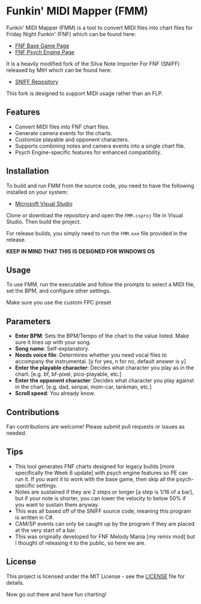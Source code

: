 # Funkin' MIDI Mapper (FMM)

Funkin' MIDI Mapper (FMM) is a tool to convert MIDI files into chart files for Friday Night Funkin' (FNF) which can be found here:
- [FNF Base Game Page](https://ninja-muffin24.itch.io/funkin)
- [FNF Psych Engine Page](https://gamebanana.com/mods/309789)

It is a heavily modified fork of the SiIva Note Importer For FNF (SNIFF) released by MtH which can be found here:
- [SNIFF Repository](https://github.com/PrincessMtH/SNIFF)

This fork is designed to support MIDI usage rather than an FLP.

## Features
- Convert MIDI files into FNF chart files.
- Generate camera events for the charts.
- Customize playable and opponent characters.
- Supports combining notes and camera events into a single chart file.
- Psych Engine-specific features for enhanced compatibility.

## Installation
To build and run FMM from the source code, you need to have the following installed on your system:
- [Microsoft Visual Studio](https://visualstudio.microsoft.com/)

Clone or download the repository and open the `FMM.csproj` file in Visual Studio. Then build the project.

For release builds, you simply need to run the `FMM.exe` file provided in the release.

**KEEP IN MIND THAT THIS IS DESIGNED FOR WINDOWS OS**

## Usage
To use FMM, run the executable and follow the prompts to select a MIDI file, set the BPM, and configure other settings.

Make sure you use the custom FPC preset 

## Parameters
- **Enter BPM**: Sets the BPM/Tempo of the chart to the value listed. Make sure it lines up with your song.
- **Song name**: Self-explanatory.
- **Needs voice file**: Determines whether you need vocal files to accompany the instrumental. [y for yes, n for no, default answer is y]
- **Enter the playable character**: Decides what character you play as in the chart. [e.g. bf, bf-pixel, pico-playable, etc.]
- **Enter the opponent character**: Decides what character you play against in the chart. [e.g. dad, senpai, mom-car, tankman, etc.]
- **Scroll speed**: You already know.

## Contributions
Fan contributions are welcome! Please submit pull requests or issues as needed.

## Tips
- This tool generates FNF charts designed for legacy builds [more specifically the Week 6 update] with psych engine features so PE can run it. If you want it to work with the base game, then skip all the psych-specific settings.
- Notes are sustained if they are 2 steps or longer [a step is 1/16 of a bar], but if your note is shorter, you can lower the velocity to below 50% if you want to sustain them anyway.
- This was all based off of the SNIFF source code, meaning this program is written in C#.
- CAM/SP events can only be caught up by the program if they are placed at the very start of a bar.
- This was originally developed for FNF Melody Mania [my remix mod] but I thought of releasing it to the public, so here we are.

## License
This project is licensed under the MIT License - see the [LICENSE](https://github.com/BobbyDrawz/FunkinMIDIMapper/blob/main/LICENSE.md) file for details.

Now go out there and have fun charting!
